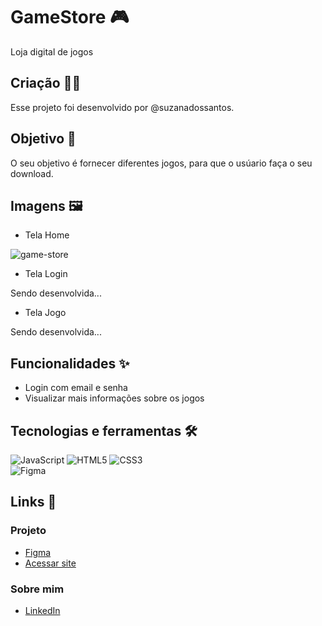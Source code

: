 # GameStore 🎮

Loja digital de jogos

## Criação 👧🏻

Esse projeto foi desenvolvido por @suzanadossantos.

## Objetivo 🎯

O seu objetivo é fornecer diferentes jogos, para que o usúario faça o seu download.

## Imagens 🖼️

- Tela Home

![game-store](https://user-images.githubusercontent.com/94690066/194950528-de28fe2b-77aa-4617-b6c3-70e43e0e0678.png)

- Tela Login

Sendo desenvolvida...

- Tela Jogo

Sendo desenvolvida...

## Funcionalidades ✨

- Login com email e senha
- Visualizar mais informações sobre os jogos

## Tecnologias e ferramentas 🛠️

![JavaScript](https://img.shields.io/badge/JavaScript-F7DF1E?style=for-the-badge&logo=javascript&logoColor=black)
![HTML5](https://img.shields.io/badge/HTML5-E34F26?style=for-the-badge&logo=html5&logoColor=white)
![CSS3](https://img.shields.io/badge/CSS3-1572B6?style=for-the-badge&logo=css3&logoColor=white)
<br>
![Figma](https://img.shields.io/badge/Figma-F76E5F?style=for-the-badge&logo=figma&logoColor=black)

## Links 🔗

### Projeto 
- [Figma](https://www.figma.com/file/nWv6ieELceixiulg0vBBCc/GAMESTORE?node-id=0%3A1)
- [Acessar site](https://suzanadossantos.github.io/game-store/)

### Sobre mim
- [LinkedIn](https://www.linkedin.com/in/suzana-dos-santos-dev/)
